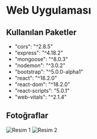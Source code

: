 <!DOCTYPE html>
<html lang="en">
<head>
    <meta charset="UTF-8">
    <meta name="viewport" content="width=device-width, initial-scale=1.0">
    <title>Web Uygulaması</title>
    <link rel="stylesheet" href="https://cdn.jsdelivr.net/npm/bootstrap@5.0.0-alpha1/dist/css/bootstrap.min.css">
</head>
<body>

<div class="container mt-5">
    <h1>Web Uygulaması</h1>

<div class="mt-3">
        <h2>Kullanılan Paketler</h2>
        <ul>
            <li>"cors": "^2.8.5"</li>
            <li>"express": "^4.18.2"</li>
            <li>"mongoose": "^8.0.3"</li>
            <li>"nodemon": "^3.0.2"</li>
            <li>"bootstrap": "^5.0.0-alpha1"</li>
            <li>"react": "^18.2.0"</li>
            <li>"react-dom": "^18.2.0"</li>
            <li>"react-scripts": "5.0.1"</li>
            <li>"web-vitals": "^2.1.4"</li>
        </ul>
    </div>

<div class="mt-3">
        <h2>Fotoğraflar</h2>
        <div class="d-flex">
            <img src="https://github.com/bsenator/signUpform/assets/69959722/ef8f433b-7a15-41f0-b4d3-445b2ecb8af8" alt="Resim 1" class="me-3">
            <img src="https://github.com/bsenator/signUpform/assets/69959722/343573cf-de2d-41bf-b9b3-7974b569f3da" alt="Resim 2">
        </div>
    </div>
</div>

<script src="https://cdn.jsdelivr.net/npm/bootstrap@5.0.0-alpha1/dist/js/bootstrap.bundle.min.js"></script>
</body>
</html>

